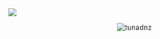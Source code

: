 <img src="https://cdn.discordapp.com/attachments/712351196106457158/814035995544518686/aboutMe.png">
<p align="center"><img align="center" src="https://github-readme-stats.vercel.app/api?username=tunadnz&show_icons=true&theme=tokyonight" alt="tunadnz" /></p>
